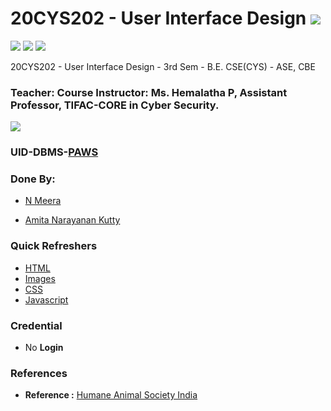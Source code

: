 # 20CYS202 - User Interface Design ![](https://img.shields.io/badge/-Live-green)
![](https://img.shields.io/badge/Batch-22CYS-lightgreen) ![](https://img.shields.io/badge/UG-blue) ![](https://img.shields.io/badge/Subject-UID-blue) <br/>


20CYS202  - User Interface Design - 3rd Sem - B.E. CSE(CYS) - ASE, CBE

### Teacher: Course Instructor:  Ms. Hemalatha P, Assistant Professor, TIFAC-CORE in Cyber Security.

![](https://img.shields.io/badge/Template-Partial-silver)

### UID-DBMS-[PAWS](https://amrita-tifac-cyber-blockchain.github.io/20CYS202-User_Interface_Design/Assignments/CB.EN.U4CYS22067/ui/)

### Done By:
- [N Meera](https://github.com/Meera-N)

- [Amita Narayanan Kutty](https://github.com/Amita-NK)

### Quick Refreshers

- [HTML](https://github.com/Amrita-TIFAC-Cyber-Blockchain/20CYS202-User_Interface_Design/tree/main/Assignments/CB.EN.U4CYS22067/ui/html)
- [Images](https://github.com/Amrita-TIFAC-Cyber-Blockchain/20CYS202-User_Interface_Design/tree/main/Assignments/CB.EN.U4CYS22067/ui/img)
- [CSS](https://github.com/Amrita-TIFAC-Cyber-Blockchain/20CYS202-User_Interface_Design/tree/main/Assignments/CB.EN.U4CYS22067/ui/css)
- [Javascript](https://github.com/Amrita-TIFAC-Cyber-Blockchain/20CYS202-User_Interface_Design/tree/main/Assignments/CB.EN.U4CYS22067/ui/js)

### Credential
- No **Login**

### References 
 - **Reference :** [Humane Animal Society India](https://www.hasindia.org/)

 
